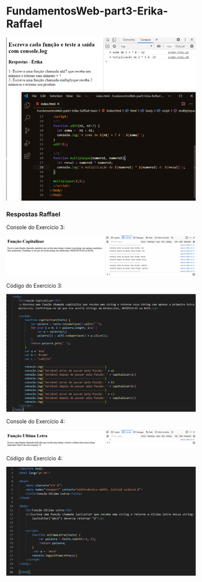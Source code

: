 # FundamentosWeb-part3-Erika-Raffael

<img src="./img/erikaResp.png">

<h3>Respostas Raffael</h3>
<p>Console do Exercício 3:</p>
<img src="./img/exerc3.png" width="700">
<p>Código do Exercício 3:</p>
<img src="./img/exerc3_1.png" width="700">

<p>Console do Exercício 4:</p>
<img src="./img/exerc4.png" width="700">
<p>Código do Exercício 4:</p>
<img src="./img/exerc4_1.png" width="700">